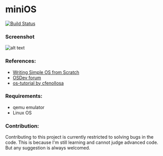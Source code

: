 # miniOS

[![Build Status](https://travis-ci.org/HrushikeshK/miniOS.svg?branch=master)](https://travis-ci.org/HrushikeshK/miniOS)

### Screenshot
![alt text](https://github.com/HrushikeshK/miniOS/blob/master/terminal.png "Terminal")

### References:
* [Writing Simple OS from Scratch](http://www.cs.bham.ac.uk/~exr/lectures/opsys/10_11/lectures/os-dev.pdf)
* [OSDev forum](http://forum.osdev.org/)
* [os-tutorial by cfenollosa](https://github.com/cfenollosa/os-tutorial)

### Requirements:
* qemu emulator
* Linux OS

### Contribution:
Contributing to this project is currently restricted to solving bugs in the code. This is because I'm still learning and cannot judge advanced code.
But any suggestion is always welcomed.